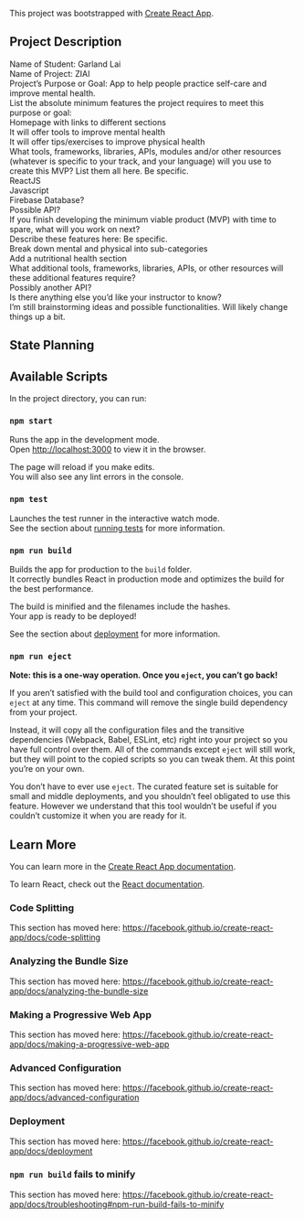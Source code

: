 This project was bootstrapped with [Create React App](https://github.com/facebook/create-react-app).

## Project Description
Name of Student: Garland Lai <br>
Name of Project: ZIAI <br>
Project’s Purpose or Goal: App to help people practice self-care and improve mental health. <br>
List the absolute minimum features the project requires to meet this purpose or goal: <br>
Homepage with links to different sections <br>
It will offer tools to improve mental health <br>
It will offer tips/exercises to improve physical health <br>
What tools, frameworks, libraries, APIs, modules and/or other resources (whatever is specific to your track, and your language) will you use to create this MVP? List them all here. Be specific.<br>
ReactJS <br>
Javascript <br>
Firebase Database? <br>
Possible API? <br>
If you finish developing the minimum viable product (MVP) with time to spare, what will you work on next? <br> Describe these features here: Be specific. <br>
Break down mental and physical into sub-categories <br>
Add a nutritional health section <br>
What additional tools, frameworks, libraries, APIs, or other resources will these additional features require? <br>
Possibly another API? <br>
Is there anything else you’d like your instructor to know? <br>
I’m still brainstorming ideas and possible functionalities. Will likely change things up a bit. <br>

## State Planning


## Available Scripts

In the project directory, you can run:

### `npm start`

Runs the app in the development mode.<br>
Open [http://localhost:3000](http://localhost:3000) to view it in the browser.

The page will reload if you make edits.<br>
You will also see any lint errors in the console.

### `npm test`

Launches the test runner in the interactive watch mode.<br>
See the section about [running tests](https://facebook.github.io/create-react-app/docs/running-tests) for more information.

### `npm run build`

Builds the app for production to the `build` folder.<br>
It correctly bundles React in production mode and optimizes the build for the best performance.

The build is minified and the filenames include the hashes.<br>
Your app is ready to be deployed!

See the section about [deployment](https://facebook.github.io/create-react-app/docs/deployment) for more information.

### `npm run eject`

**Note: this is a one-way operation. Once you `eject`, you can’t go back!**

If you aren’t satisfied with the build tool and configuration choices, you can `eject` at any time. This command will remove the single build dependency from your project.

Instead, it will copy all the configuration files and the transitive dependencies (Webpack, Babel, ESLint, etc) right into your project so you have full control over them. All of the commands except `eject` will still work, but they will point to the copied scripts so you can tweak them. At this point you’re on your own.

You don’t have to ever use `eject`. The curated feature set is suitable for small and middle deployments, and you shouldn’t feel obligated to use this feature. However we understand that this tool wouldn’t be useful if you couldn’t customize it when you are ready for it.

## Learn More

You can learn more in the [Create React App documentation](https://facebook.github.io/create-react-app/docs/getting-started).

To learn React, check out the [React documentation](https://reactjs.org/).

### Code Splitting

This section has moved here: https://facebook.github.io/create-react-app/docs/code-splitting

### Analyzing the Bundle Size

This section has moved here: https://facebook.github.io/create-react-app/docs/analyzing-the-bundle-size

### Making a Progressive Web App

This section has moved here: https://facebook.github.io/create-react-app/docs/making-a-progressive-web-app

### Advanced Configuration

This section has moved here: https://facebook.github.io/create-react-app/docs/advanced-configuration

### Deployment

This section has moved here: https://facebook.github.io/create-react-app/docs/deployment

### `npm run build` fails to minify

This section has moved here: https://facebook.github.io/create-react-app/docs/troubleshooting#npm-run-build-fails-to-minify
